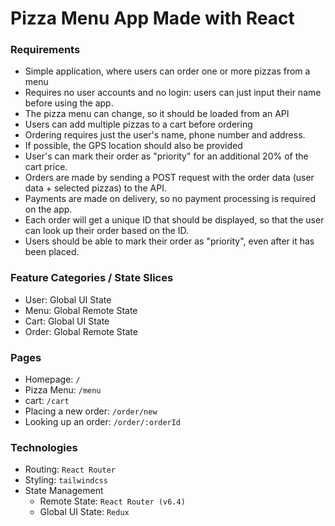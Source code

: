 # Pizza Menu App Made with React

### Requirements
- Simple application, where users can order one or more pizzas from a menu
- Requires no user accounts and no login: users can just input their name before using the app.
- The pizza menu can change, so it should be loaded from an API
- Users can add multiple pizzas to a cart before ordering
- Ordering requires just the user's name, phone number and address.
- If possible, the GPS location should also be provided
- User's can mark their order as "priority" for an additional 20% of the cart price.
- Orders are made by sending a POST request with the order data (user data + selected pizzas) to the API.
- Payments are made on delivery, so no payment processing is required on the app.
- Each order will get a unique ID that should be displayed, so that the user can look up their order based on the ID.
- Users should be able to mark their order as "priority", even after it has been placed.

### Feature Categories / State Slices
- User: Global UI State
- Menu: Global Remote State
- Cart: Global UI State
- Order: Global Remote State

### Pages
- Homepage: `/`
- Pizza Menu: `/menu`
- cart: `/cart`
- Placing a new order: `/order/new`
- Looking up an order: `/order/:orderId`

### Technologies
- Routing: `React Router`
- Styling: `tailwindcss`
- State Management
  - Remote State: `React Router (v6.4)`
  - Global UI State: `Redux`
